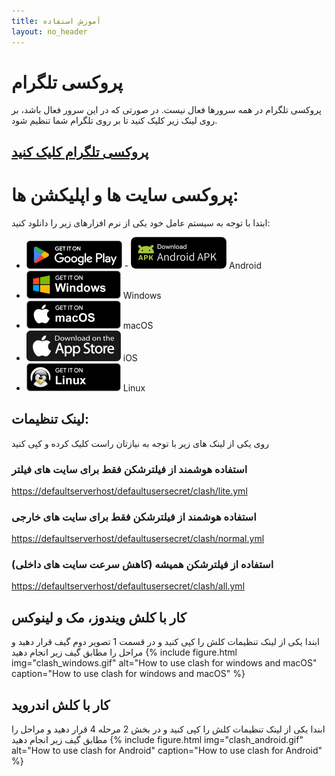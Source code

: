 ```yaml
---
title: آموزش استفاده
layout: no_header
---
```



# پروکسی تلگرام
پروکسی تلگرام در همه سرورها فعال نیست. در صورتی که در این سرور فعال باشد، بر روی لینک زیر کلیک کنید تا بر روی تلگرام شما تنظیم شود.
## [پروکسی تلگرام کلیک کنید](tg://proxy?server=defaultserverhost&port=443&secret=eedefaultusersecret6d61696c2e676f6f676c652e636f6d)


# پروکسی سایت ها و اپلیکشن ها:
ابتدا با توجه به سیستم عامل خود یکی از نرم افزارهای زیر را دانلود کنید:
- [![Android: Google Play](/images/google-play-badge.png)](https://play.google.com/store/apps/details?id=com.github.kr328.clash) - [![Android: APK](/images/android-apk-badge.png)](/defaultusersecret/gh/Kr328/ClashForAndroid/releases/download/v2.5.11/cfa-2.5.11-premium-universal-release.apk) Android
- [![Windows](/images/BadgeWindows.png)](/defaultusersecret/Fndroid/clash_for_windows_pkg/releases/download/0.20.4/Clash.for.Windows.Setup.0.20.4.exe) Windows
- [![macOS](/images/BadgeMacOS.png)](/defaultusersecret/Fndroid/clash_for_windows_pkg/releases/download/0.20.4/Clash.for.Windows-0.20.4.dmg) macOS
- [![iOS: Shadowlink](/images/badgeiOS.png)](https://apps.apple.com/us/app/shadowlink-shadowsocks-vpn/id1439686518) iOS
- [![Linux](/images/BadgeLinux.png)](/defaultusersecret/Fndroid/clash_for_windows_pkg/releases/download/0.20.5/Clash.for.Windows-0.20.5-x64-linux.tar.gz) Linux





## لینک تنظیمات:
روی یکی از لینک های زیر با توجه به نیازتان راست کلیک کرده و کپی کنید
### استفاده هوشمند از فیلترشکن فقط برای سایت های فیلتر

<a href="https://defaultserverhost/defaultusersecret/clash/lite.yml" class="text-break">https://defaultserverhost/defaultusersecret/clash/lite.yml</a>

### استفاده هوشمند از فیلترشکن فقط برای سایت های خارجی

<a href="https://defaultserverhost/defaultusersecret/clash/normal.yml" class="text-break">https://defaultserverhost/defaultusersecret/clash/normal.yml</a>

### استفاده از فیلترشکن همیشه (کاهش سرعت سایت های داخلی)

<a href="https://defaultserverhost/defaultusersecret/clash/all.yml" class="text-break">https://defaultserverhost/defaultusersecret/clash/all.yml</a>

## کار با کلش ویندوز، مک و لینوکس
  

ابندا یکی از لینک تنظیمات کلش را کپی کنید و در قسمت 1 تصویر دوم گیف قرار دهید و مراحل را مطابق گیف زیر انجام دهید
{% include figure.html img="clash_windows.gif" alt="How to use clash for windows and macOS" caption="How to use clash for windows and macOS" %}


## کار با کلش اندروید
ابندا یکی از لینک تنظیمات کلش را کپی کنید و در بخش 2 مرحله 4 قرار دهید و مراحل را مطابق گیف زیر انجام دهید
{% include figure.html img="clash_android.gif" alt="How to use clash for Android" caption="How to use clash for Android" %}

<style>

  </style>
<script>
  secret=document.location.pathname.split('/')[1];
  host=document.location.host;
  codes=document.getElementsByTagName('code');
  for (i=0; i<codes.length;i++){
    codes[i].innerHTML=codes[i].innerHTML.replaceAll('defaultusersecret',secret);
    codes[i].innerHTML=codes[i].innerHTML.replaceAll('defaultserverhost',host);
  }

  as=document.getElementsByTagName('a');
  for (i=0; i<as.length;i++){
    as[i].href=as[i].href.replaceAll('defaultusersecret',secret);
    as[i].href=as[i].href.replaceAll('defaultserverhost',host);
    as[i].innerHTML=as[i].innerHTML.replaceAll('defaultusersecret',secret);
    as[i].innerHTML=as[i].innerHTML.replaceAll('defaultserverhost',host);
  }

</script>
